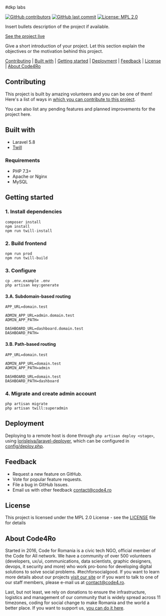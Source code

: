 #dkp labs

[![GitHub contributors](https://img.shields.io/github/contributors/code4romania/civiclabs.ro.svg?style=for-the-badge)](https://github.com/code4romania/civiclabs.ro/graphs/contributors) [![GitHub last commit](https://img.shields.io/github/last-commit/code4romania/civiclabs.ro.svg?style=for-the-badge)](https://github.com/code4romania/civiclabs.ro/commits/master) [![License: MPL 2.0](https://img.shields.io/badge/license-MPL%202.0-brightgreen.svg?style=for-the-badge)](https://opensource.org/licenses/MPL-2.0)

Insert bullets description of the project if available.

[See the project live](https://civiclabs.ro)

Give a short introduction of your project. Let this section explain the objectives or the motivation behind this project.

[Contributing](#contributing) | [Built with](#built-with) | [Getting started](#getting-started) | [Deployment](#deployment) | [Feedback](#feedback) | [License](#license) | [About Code4Ro](#about-code4ro)

## Contributing

This project is built by amazing volunteers and you can be one of them! Here's a list of ways in [which you can contribute to this project](.github/CONTRIBUTING.MD).

You can also list any pending features and planned improvements for the project here.

## Built with

* Laravel 5.8
* [Twill](https://twill.io)


### Requirements

* PHP 7.3+
* Apache or Nginx
* MySQL

## Getting started

### 1. Install dependencies
```
composer install
npm install
npm run twill-install
```

### 2. Build frontend
```
npm run prod
npm run twill-build
```

### 3. Configure
```
cp .env.example .env
php artisan key:generate
```

#### 3.A. Subdomain-based routing
```
APP_URL=domain.test

ADMIN_APP_URL=admin.domain.test
ADMIN_APP_PATH=

DASHBOARD_URL=dashboard.domain.test
DASHBOARD_PATH=
```

#### 3.B. Path-based routing
```
APP_URL=domain.test

ADMIN_APP_URL=domain.test
ADMIN_APP_PATH=admin

DASHBOARD_URL=domain.test
DASHBOARD_PATH=dashboard
```

### 4. Migrate and create admin account
```
php artisan migrate
php artisan twill:superadmin
```

## Deployment

Deploying to a remote host is done through `php artisan deploy <stage>`, using [lorisleiva/laravel-deployer](https://github.com/lorisleiva/laravel-deployer), which can be configured in [config/deploy.php](config/deploy.php).

## Feedback

* Request a new feature on GitHub.
* Vote for popular feature requests.
* File a bug in GitHub Issues.
* Email us with other feedback contact@code4.ro

## License

This project is licensed under the MPL 2.0 License - see the [LICENSE](LICENSE) file for details

## About Code4Ro

Started in 2016, Code for Romania is a civic tech NGO, official member of the Code for All network. We have a community of over 500 volunteers (developers, ux/ui, communications, data scientists, graphic designers, devops, it security and more) who work pro-bono for developing digital solutions to solve social problems. #techforsocialgood. If you want to learn more details about our projects [visit our site](https://www.code4.ro/en/) or if you want to talk to one of our staff members, please e-mail us at contact@code4.ro.

Last, but not least, we rely on donations to ensure the infrastructure, logistics and management of our community that is widely spread across 11 timezones, coding for social change to make Romania and the world a better place. If you want to support us, [you can do it here](https://code4.ro/en/donate/).
